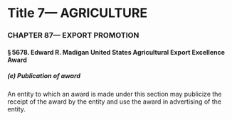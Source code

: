 
# Title 7— AGRICULTURE
### CHAPTER 87— EXPORT PROMOTION
#### § 5678. Edward R. Madigan United States Agricultural Export Excellence Award
##### (e) Publication of award

An entity to which an award is made under this section may publicize the receipt of the award by the entity and use the award in advertising of the entity.
